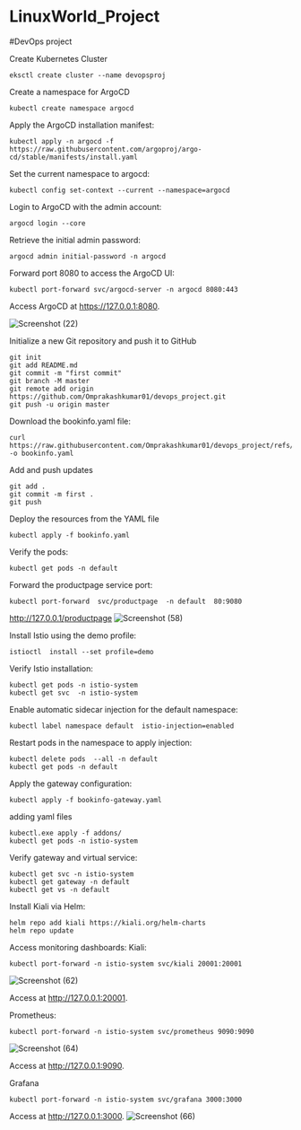 # LinuxWorld_Project
#DevOps project

Create Kubernetes Cluster
```
eksctl create cluster --name devopsproj
```
Create a namespace for ArgoCD
```
kubectl create namespace argocd
```
Apply the ArgoCD installation manifest:

```
kubectl apply -n argocd -f https://raw.githubusercontent.com/argoproj/argo-cd/stable/manifests/install.yaml
```
Set the current namespace to argocd:
```
kubectl config set-context --current --namespace=argocd
```
Login to ArgoCD with the admin account:
```
argocd login --core
```
Retrieve the initial admin password:
```
argocd admin initial-password -n argocd
```
Forward port 8080 to access the ArgoCD UI:
```
kubectl port-forward svc/argocd-server -n argocd 8080:443
```
Access ArgoCD at https://127.0.0.1:8080.

![Screenshot (22)](https://github.com/user-attachments/assets/5e77346e-2639-4411-bb4b-08c19d6a8844)


Initialize a new Git repository and push it to GitHub
```
git init
git add README.md
git commit -m "first commit"
git branch -M master
git remote add origin https://github.com/Omprakashkumar01/devops_project.git
git push -u origin master
```

Download the bookinfo.yaml file:

```
curl https://raw.githubusercontent.com/Omprakashkumar01/devops_project/refs/heads/main/bookinfo.yaml  -o bookinfo.yaml
```
Add and push updates
```
git add .
git commit -m first .
git push
```
Deploy the resources from the YAML file
```
kubectl apply -f bookinfo.yaml
```
Verify the pods:
```
kubectl get pods -n default
```
Forward the productpage service port:
```
kubectl port-forward  svc/productpage  -n default  80:9080
```

http://127.0.0.1/productpage
![Screenshot (58)](https://github.com/user-attachments/assets/bd04ea2c-d73f-409a-bf62-39feeb4fdc15)


Install Istio using the demo profile:

```
istioctl  install --set profile=demo
```
Verify Istio installation:
```
kubectl get pods -n istio-system
kubectl get svc  -n istio-system
```
Enable automatic sidecar injection for the default namespace:
```
kubectl label namespace default  istio-injection=enabled
```
Restart pods in the namespace to apply injection:
```
kubectl delete pods  --all -n default
kubectl get pods -n default
```
Apply the gateway configuration:
```
kubectl apply -f bookinfo-gateway.yaml
```
adding yaml files
```
kubectl.exe apply -f addons/
kubectl get pods -n istio-system
```
Verify gateway and virtual service:
```
kubectl get svc -n istio-system
kubectl get gateway -n default
kubectl get vs -n default
```
Install Kiali via Helm:
```
helm repo add kiali https://kiali.org/helm-charts
helm repo update
```
Access monitoring dashboards:
Kiali:
```
kubectl port-forward -n istio-system svc/kiali 20001:20001
```
![Screenshot (62)](https://github.com/user-attachments/assets/6cb02809-5b2e-4959-96ce-c69675f0a10f)

Access at http://127.0.0.1:20001.

Prometheus:
```
kubectl port-forward -n istio-system svc/prometheus 9090:9090
```
![Screenshot (64)](https://github.com/user-attachments/assets/e06ab53d-b47b-4bb0-af5c-76ee2256c829)

Access at http://127.0.0.1:9090.

Grafana
```
kubectl port-forward -n istio-system svc/grafana 3000:3000
```
Access at http://127.0.0.1:3000.
![Screenshot (66)](https://github.com/user-attachments/assets/54e63269-fa89-49f4-9090-03cf74a592e2)
